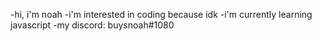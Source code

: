 -hi, i'm noah
-i'm interested in coding because idk
-i'm currently learning javascript
-my discord: buysnoah#1080

